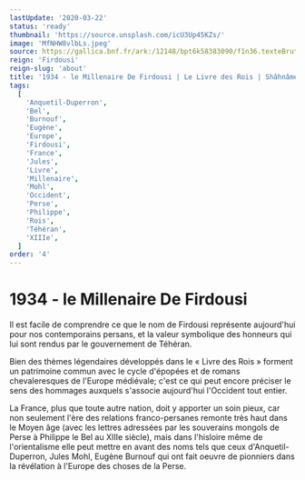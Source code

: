 ```yaml
---
lastUpdate: '2020-03-22'
status: 'ready'
thumbnail: 'https://source.unsplash.com/icU3Up45KZs/'
image: 'MfNHW8vlbLs.jpeg'
source: https://gallica.bnf.fr/ark:/12148/bpt6k58383090/f1n36.texteBrut
reign: 'Firdousi'
reign-slug: 'about'
title: '1934 - le Millenaire De Firdousi | Le Livre des Rois | Shâhnâmeh'
tags:
  [
    'Anquetil-Duperron',
    'Bel',
    'Burnouf',
    'Eugène',
    'Europe',
    'Firdousi',
    'France',
    'Jules',
    'Livre',
    'Millenaire',
    'Mohl',
    'Occident',
    'Perse',
    'Philippe',
    'Rois',
    'Téhéran',
    'XIIIe',
  ]
order: '4'
---
```


# 1934 - le Millenaire De Firdousi

Il est facile de comprendre ce que le nom de Firdousi représente aujourd'hui pour nos contemporains persans, et la valeur symbolique des honneurs qui lui sont rendus par le gouvernement de Téhéran.

Bien des thèmes légendaires développés dans le « Livre des Rois » forment un patrimoine commun avec le cycle d'épopées et de romans chevaleresques de l'Europe médiévale; c'est ce qui peut encore préciser le sens des hommages auxquels s'associe aujourd'hui l'Occident tout entier.

La France, plus que toute autre nation, doit y apporter un soin pieux, car non seulement l'ère des relations franco-persanes remonte très haut dans le Moyen âge (avec les lettres adressées par les souverains mongols de Perse à Philippe le Bel au XIIIe siècle), mais dans l'hisloire même de l'orientalisme elle peut mettre en avant des noms tels que ceux d'Anquetil-Duperron, Jules Mohl, Eugène Burnouf qui ont fait oeuvre de pionniers dans la révélation à l'Europe des choses de la Perse.
